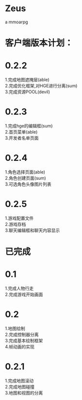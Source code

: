 Zeus
====

a mmoarpg

客户端版本计划：
=========

0.2.2
=====
1.完成地图遮掩层(able)  
2.完成优化框架,对HGE进行分离(sum)  
3.完成资源POOL(devil)

0.2.3
=====
1.完成hge的编辑框(sum)  
2.首页菜单(able)  
3.开发者名单页面

0.2.4
=====
1.角色选择页面(able)  
2.角色创建页面(sum)  
3.可选角色头像图片列表

0.2.5
=====
1.游戏配置文件  
2.游戏存档  
3.聊天编辑框和聊天内容显示
  
  
  
已完成
======

0.1
===
1.完成人物行走  
2.完成游戏开始画面

0.2
===
1.地图绘制  
2.完成控制器分离  
3.完成基本绘制框架  
4.帧动画的实现

0.2.1
=====
1.完成地图滚动  
2.完成地图碰撞  
3.地图和视图的分离



